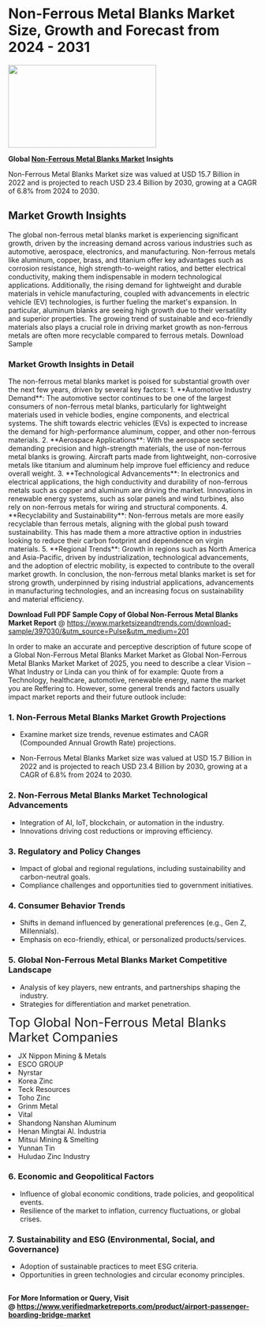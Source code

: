 <H1>Non-Ferrous Metal Blanks Market Size, Growth and Forecast from 2024 - 2031</H1><img class="aligncenter size-medium wp-image-584254" src="https://thirdeyenews.in/wp-content/uploads/2024/09/Global-Market-Research-300x168.jpeg" alt="" width="300" height="168" /><p><strong>Global&nbsp;<a href="https://www.marketsizeandtrends.com/download-sample/397030/&amp;utm_source=Pulse&amp;utm_medium=201">Non-Ferrous Metal Blanks Market</a> Insights</strong></p><p>Non-Ferrous Metal Blanks Market size was valued at USD 15.7 Billion in 2022 and is projected to reach USD 23.4 Billion by 2030, growing at a CAGR of 6.8% from 2024 to 2030.</p><p><h2>Market Growth Insights</h2> The global non-ferrous metal blanks market is experiencing significant growth, driven by the increasing demand across various industries such as automotive, aerospace, electronics, and manufacturing. Non-ferrous metals like aluminum, copper, brass, and titanium offer key advantages such as corrosion resistance, high strength-to-weight ratios, and better electrical conductivity, making them indispensable in modern technological applications. Additionally, the rising demand for lightweight and durable materials in vehicle manufacturing, coupled with advancements in electric vehicle (EV) technologies, is further fueling the market's expansion. In particular, aluminum blanks are seeing high growth due to their versatility and superior properties. The growing trend of sustainable and eco-friendly materials also plays a crucial role in driving market growth as non-ferrous metals are often more recyclable compared to ferrous metals. Download Sample <h3>Market Growth Insights in Detail</h3> The non-ferrous metal blanks market is poised for substantial growth over the next few years, driven by several key factors: 1. **Automotive Industry Demand**: The automotive sector continues to be one of the largest consumers of non-ferrous metal blanks, particularly for lightweight materials used in vehicle bodies, engine components, and electrical systems. The shift towards electric vehicles (EVs) is expected to increase the demand for high-performance aluminum, copper, and other non-ferrous materials. 2. **Aerospace Applications**: With the aerospace sector demanding precision and high-strength materials, the use of non-ferrous metal blanks is growing. Aircraft parts made from lightweight, non-corrosive metals like titanium and aluminum help improve fuel efficiency and reduce overall weight. 3. **Technological Advancements**: In electronics and electrical applications, the high conductivity and durability of non-ferrous metals such as copper and aluminum are driving the market. Innovations in renewable energy systems, such as solar panels and wind turbines, also rely on non-ferrous metals for wiring and structural components. 4. **Recyclability and Sustainability**: Non-ferrous metals are more easily recyclable than ferrous metals, aligning with the global push toward sustainability. This has made them a more attractive option in industries looking to reduce their carbon footprint and dependence on virgin materials. 5. **Regional Trends**: Growth in regions such as North America and Asia-Pacific, driven by industrialization, technological advancements, and the adoption of electric mobility, is expected to contribute to the overall market growth. In conclusion, the non-ferrous metal blanks market is set for strong growth, underpinned by rising industrial applications, advancements in manufacturing technologies, and an increasing focus on sustainability and material efficiency. </p><p><span class=""><strong>Download Full PDF Sample Copy of Global Non-Ferrous Metal Blanks Market Report</strong> @ <a href="https://www.marketsizeandtrends.com/download-sample/397030/&amp;utm_source=Pulse&amp;utm_medium=201" target="_blank">https://www.marketsizeandtrends.com/download-sample/397030/&amp;utm_source=Pulse&amp;utm_medium=201</a></span></p><p>In order to make an accurate and perceptive description of future scope of a Global&nbsp;Non-Ferrous Metal Blanks Market Market as Global&nbsp;Non-Ferrous Metal Blanks Market Market of 2025, you need to describe a clear Vision &ndash; What Industry or Linda can you think of for example: Quote from a Technology, healthcare, automotive, renewable energy, name the market you are Reffering to. However, some general trends and factors usually impact market reports and their future outlook include:</p><h3>1.&nbsp;<strong>Non-Ferrous Metal Blanks Market Growth Projections</strong></h3><ul><li>Examine market size trends, revenue estimates and CAGR (Compounded Annual Growth Rate) projections.</li><li><p>Non-Ferrous Metal Blanks Market size was valued at USD 15.7 Billion in 2022 and is projected to reach USD 23.4 Billion by 2030, growing at a CAGR of 6.8% from 2024 to 2030.</p></li></ul><h3>2.&nbsp;<strong>Non-Ferrous Metal Blanks Market Technological Advancements</strong></h3><ul><li>Integration of AI, IoT, blockchain, or automation in the industry.</li><li>Innovations driving cost reductions or improving efficiency.</li></ul><h3>3.&nbsp;<strong>Regulatory and Policy Changes</strong></h3><ul><li>Impact of global and regional regulations, including sustainability and carbon-neutral goals.</li><li>Compliance challenges and opportunities tied to government initiatives.</li></ul><h3>4.&nbsp;<strong>Consumer Behavior Trends</strong></h3><ul><li>Shifts in demand influenced by generational preferences (e.g., Gen Z, Millennials).</li><li>Emphasis on eco-friendly, ethical, or personalized products/services.</li></ul><h3>5.&nbsp;<strong>Global Non-Ferrous Metal Blanks Market Competitive Landscape</strong></h3><ul><li>Analysis of key players, new entrants, and partnerships shaping the industry.</li><li>Strategies for differentiation and market penetration.</li></ul><p data-pm-slice="1 1 []"><span style="color: inherit; font-family: inherit; font-size: 25px;">Top Global Non-Ferrous Metal Blanks Market Companies</span></p><div class="" data-test-id=""><p><li>JX Nippon Mining & Metals</li><li> ESCO GROUP</li><li> Nyrstar</li><li> Korea Zinc</li><li> Teck Resources</li><li> Toho Zinc</li><li> Grinm Metal</li><li> Vital</li><li> Shandong Nanshan Aluminum</li><li> Henan Mingtai Al. Industria</li><li> Mitsui Mining & Smelting</li><li> Yunnan Tin</li><li> Huludao Zinc Industry</li></p></div><h3>6.&nbsp;<strong>Economic and Geopolitical Factors</strong></h3><ul><li>Influence of global economic conditions, trade policies, and geopolitical events.</li><li>Resilience of the market to inflation, currency fluctuations, or global crises.</li></ul><h3>7.&nbsp;<strong>Sustainability and ESG (Environmental, Social, and Governance)</strong></h3><ul><li>Adoption of sustainable practices to meet ESG criteria.</li><li>Opportunities in green technologies and circular economy principles.</li></ul><h2><strong style="font-size: 14px;">For More Information or Query, Visit @&nbsp;</strong><a style="background-color: #ffffff; font-size: 14px;" href="https://www.marketsizeandtrends.com/report/non-ferrous-metal-blanks-market/" target="_blank">https://www.verifiedmarketreports.com/product/airport-passenger-boarding-bridge-market</a></h2>
